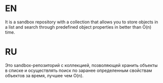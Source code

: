 # EN

It is a sandbox repository with a collection that allows you to store objects in a list and search through predefined
object properties in better than O(n) time.

# RU

Это sandbox-репозиторий с коллекцией, позволяющей хранить объекты в списке и осуществлять поиск по заранее определенным
свойствам объектов за время, лучшее чем O(n).
